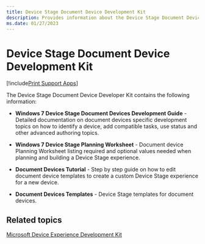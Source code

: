 ```yaml
---
title: Device Stage Document Device Development Kit
description: Provides information about the Device Stage Document Device Development Kit.
ms.date: 01/27/2023
---
```


# Device Stage Document Device Development Kit

[!include[Print Support Apps](../includes/print-support-apps.md)]

The Device Stage Document Device Developer Kit contains the following information:

- **Windows 7 Device Stage Document Devices Development Guide** - Detailed documentation on document devices specific development topics on how to identify a device, add compatible tasks, use status and other advanced authoring topics.

- **Windows 7 Device Stage Planning Worksheet** - Document device Planning Worksheet listing required and optional values needed when planning and building a Device Stage experience.

- **Document Devices Tutorial** - Step by step guide on how to edit document device templates to create a custom Device Stage experience for a new device.

- **Document Devices Templates** - Device Stage templates for document devices.

## Related topics

[Microsoft Device Experience Development Kit](/previous-versions/windows/hardware/device-stage/dn629504(v=vs.85))
